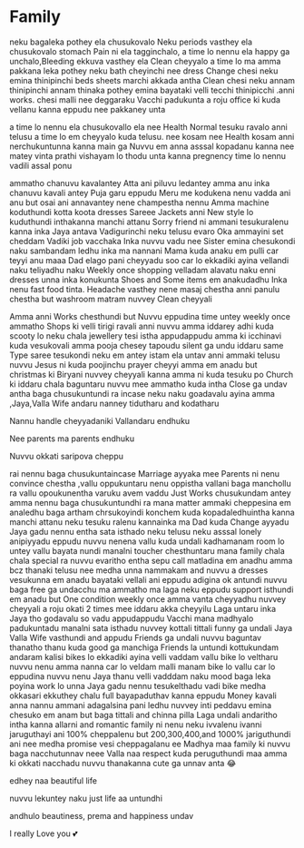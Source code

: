 # Family


neku bagaleka pothey ela chusukovalo Neku periods vasthey ela chusukovalo stomach Pain ni ela tagginchalo, a time lo nennu ela happy ga unchalo,Bleeding ekkuva vasthey ela Clean cheyyalo a time lo ma amma pakkana leka pothey neku bath cheyinchi nee dress Change chesi neku emina thinipinchi beds  sheets marchi  akkada antha Clean chesi neku annam thinipinchi annam thinaka pothey emina bayataki velli tecchi thinipicchi .anni works.  chesi malli nee deggaraku Vacchi padukunta a roju office ki kuda vellanu kanna eppudu nee pakkaney unta



a time lo nennu ela chusukovallo ela nee Health Normal tesuku ravalo  anni telusu a time lo em cheyyalo kuda telusu.
 nee kosam nee Health kosam anni nerchukuntunna kanna main ga Nuvvu em anna asssal kopadanu kanna nee matey vinta prathi vishayam lo thodu unta kanna pregnency time lo nennu vadili assal ponu



ammatho chanuvu kavalantey Atta ani piluvu ledantey amma anu inka chanuvu kavali antey Puja garu eppudu Meru me kodukena nenu vadda ani anu but osai ani annavantey nene champestha nennu Amma machine koduthundi kotta koota dresses Sareee Jackets anni New style lo kuduthundi inthakanna manchi attanu Sorry friend ni ammani tesukuralenu kanna inka Jaya antava Vadigurinchi neku telusu evaro Oka ammayini set cheddam Vadiki job vacchaka Inka nuvvu vadu nee Sister emina chesukondi naku sambandam ledhu inka ma nannani Mama kuda anaku em pulli car teyyi  anu maaa Dad elago pani cheyyadu soo car lo ekkadiki ayina vellandi naku teliyadhu naku Weekly once shopping velladam alavatu naku enni dresses unna inka konukunta Shoes and Some items em anakudadhu Inka nenu fast  food tinta. Headache  vasthey nene masaj chestha anni panulu chestha but washroom matram nuvvey Clean cheyyali




Amma anni Works chesthundi but Nuvvu eppudina time untey weekly once ammatho Shops ki velli tirigi ravali anni nuvvu amma iddarey adhi kuda scooty lo neku chala jewellery tesi istha appudappudu amma ki icchinavi kuda vesukovali amma pooja chesey tapoudu silent ga undu iddaru same Type saree tesukondi  neku em antey istam ela untav anni ammaki telusu nuvvu Jesus ni kuda poojinchu prayer  cheyyi amma em anadu but christmas ki Biryani nuvvey cheyyali kanna amma ni kuda tesuku po Church ki  iddaru chala baguntaru nuvvu mee ammatho kuda intha Close ga undav antha baga chusukuntundi ra incase neku naku goadavalu ayina amma ,Jaya,Valla Wife andaru nanney tidutharu and  kodatharu


Nannu handle cheyyadaniki 
Vallandaru endhuku 

Nee parents ma parents endhuku 

Nuvvu okkati saripova cheppu


rai nennu baga chusukuntaincase Marriage ayyaka mee Parents ni nenu convince chestha ,vallu oppukuntaru nenu oppistha vallani baga manchollu ra vallu opoukunentha varuku avem vaddu Just Works chusukundam antey amma nennu baga chusukuntundhi ra   mana matter ammaki cheppesina em analedhu baga artham chrsukoyindi konchem kuda kopadaledhuintha kanna manchi attanu neku tesuku ralenu kannainka ma Dad kuda Change ayyadu Jaya gadu nennu entha sata isthado neku telusu neku asssal lonely anipiyyadu eppudu nuvvu nenena vallu kuda undali kadhamanam room lo untey vallu bayata nundi manalni toucher chesthuntaru mana family chala chala special ra nuvvu evaritho entha sepu call matladina em anadhu amma bcz thanaki telusu nee medha unna nammakam  and nuvvu a dresses  vesukunna em anadu  bayataki vellali ani eppudu adigina ok antundi nuvvu baga free ga undacchu ma ammatho ma laga neku eppudu support  isthundi em anadu but One condition weekly once amma vanta cheyyadhu  nuvvey cheyyali a roju okati 2 times mee iddaru akka cheyyilu Laga untaru inka Jaya tho godavalu so vadu appudappudu Vacchi mana madhyalo padukuntadu manalni sata isthadu nuvvey kottali tittali funny ga undali Jaya Valla Wife vasthundi and appudu Friends ga undali nuvvu baguntav thanatho thanu kuda good ga manchiga Friends la untundi kottukundam andaram kalisi bikes lo ekkadiki ayina velli vaddam vallu bike lo veltharu nuvvu nenu amma nanna car lo veldam malli manam bike lo vallu car lo eppudina nuvvu nenu Jaya thanu velli vadddam naku mood baga leka poyina work lo unna Jaya gadu nennu tesukelthadu vadi bike medha okkasari ekkuthey chalu full bayapaduthav kanna eppudu Money kavali anna nannu ammani adagalsina pani ledhu nuvvey inti peddavu emina chesuko em anam  but baga tittali and chinna pilla Laga undali andaritho intha kanna allarni and romantic  family ni nenu neku ivvalenu ivanni jaruguthayi ani 100% cheppalenu but 200,300,400,and 1000% jariguthundi ani nee medha promise vesi cheppagalanu ee Madhya maa family ki nuvvu baga nacchutunnav neee Valla naa respect kuda peruguthundi maa amma ki okkati nacchadu nuvvu thanakanna cute ga unnav anta 😂



edhey naa beautiful life 

nuvvu lekuntey naku just life aa untundhi 

andhulo beautiness, prema and happiness undav

I really Love you 💕
